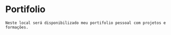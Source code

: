 # Portifolio

```
Neste local será disponibilizado meu portifolio pessoal com projetos e formações.
```
